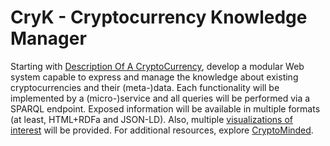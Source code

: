 # CryK - Cryptocurrency Knowledge Manager

Starting with [Description Of A CryptoCurrency](https://doacc.github.io/), develop a modular Web system capable to express and manage the knowledge about existing cryptocurrencies and their (meta-)data. Each functionality will be implemented by a (micro-)service and all queries will be performed via a SPARQL endpoint. Exposed information will be available in multiple formats (at least, HTML+RDFa and JSON-LD). Also, multiple [visualizations of interest](https://profs.info.uaic.ro/~busaco/teach/courses/hci/hci-film.html#week11) will be provided. For additional resources, explore [CryptoMinded](https://cryptominded.com/).
